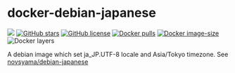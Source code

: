 # docker-debian-japanese
[![](https://img.shields.io/travis/frost-tb-voo/docker-debian-japanese/jessie.svg?style=flat-square)](https://travis-ci.org/frost-tb-voo/docker-debian-japanese/)
[![GitHub stars](https://img.shields.io/github/stars/frost-tb-voo/docker-debian-japanese.svg?style=flat-square)](https://github.com/frost-tb-voo/docker-debian-japanese/stargazers)
[![GitHub license](https://img.shields.io/github/license/frost-tb-voo/docker-debian-japanese.svg?style=flat-square)](https://github.com/frost-tb-voo/docker-debian-japanese/blob/jessie/LICENSE)
[![Docker pulls](https://img.shields.io/docker/pulls/novsyama/debian-japanese.svg?style=flat-square)](https://hub.docker.com/r/novsyama/debian-japanese)
[![Docker image-size](https://img.shields.io/microbadger/image-size/novsyama/debian-japanese.svg?style=flat-square)](https://microbadger.com/images/novsyama/debian-japanese)
![Docker layers](https://img.shields.io/microbadger/layers/novsyama/debian-japanese.svg?style=flat-square)

A debian image which set ja_JP.UTF-8 locale and Asia/Tokyo timezone.
See [novsyama/debian-japanese](https://hub.docker.com/r/novsyama/debian-japanese/)

